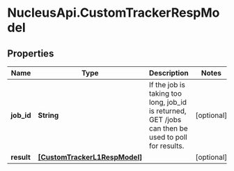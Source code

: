 # NucleusApi.CustomTrackerRespModel

## Properties
Name | Type | Description | Notes
------------ | ------------- | ------------- | -------------
**job_id** | **String** | If the job is taking too long, job_id is returned, GET /jobs can then be used to poll for results. | [optional] 
**result** | [**[CustomTrackerL1RespModel]**](CustomTrackerL1RespModel.md) |  | [optional] 


